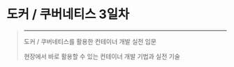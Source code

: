 # 도커 / 쿠버네티스 3일차

>
>
>_______
>
>도커 / 쿠버네티스를 활용한 컨테이너 개발 실전 입문
>
>현장에서 바로 활용할 수 있는 컨테이너 개발 기법과 실전 기술